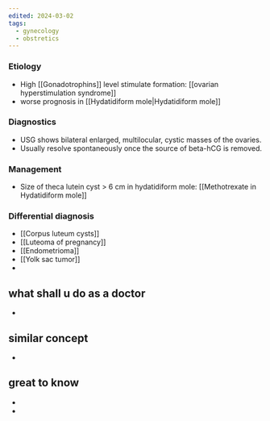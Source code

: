 ```yaml
---
edited: 2024-03-02
tags:
  - gynecology
  - obstretics
---
```

### Etiology
- High [[Gonadotrophins]] level stimulate formation: [[ovarian hyperstimulation syndrome]]
- worse prognosis in [[Hydatidiform mole|Hydatidiform mole]] 
### Diagnostics
- USG shows bilateral enlarged, multilocular, cystic masses of the ovaries. 
- Usually resolve spontaneously once the source of beta-hCG is removed. 
### Management
- Size of theca lutein cyst > 6 cm in hydatidiform mole: [[Methotrexate in Hydatidiform mole]] 

### Differential diagnosis
- [[Corpus luteum cysts]]
- [[Luteoma of pregnancy]]
- [[Endometrioma]]
- [[Yolk sac tumor]]
- 


## what shall u do as a doctor
- 


## similar concept
- 


## great to know
- 
- 